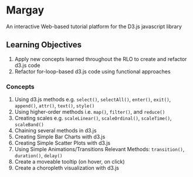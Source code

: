 # Margay
An interactive Web-based tutorial platform for the D3.js javascript library

## Learning Objectives

1. Apply new concepts learned throughout the RLO to create and refactor d3.js code 
2. Refactor for-loop-based d3.js code using functional approaches

### Concepts

1. Using d3.js methods
    e.g. `select()`, `selectAll()`, `enter()`, `exit()`, `append()`, `attr()`, `text()`, `style()`
2. Using higher-order methods 
    i.e. `map()`, `filter()`, and `reduce()`
3. Creating scales
    e.g. `scaleLinear()`, `scaleOrdinal()`, `scaleTime()`, `scaleBand()`
4. Chaining several methods in d3.js
5. Creating Simple Bar Charts with d3.js
6. Creating Simple Scatter Plots with d3.js
7. Using Simple Animations/Transitions
    Relevant Methods: `transition()`, `duration()`, `delay()`
8. Create a moveable tooltip (on hover, on click)
9. Create a choropleth visualization with d3.js